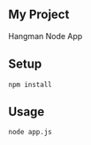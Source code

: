 My Project
---
 
Hangman Node App
 
 
Setup
---
 
```
npm install
```

Usage
---
 
```
node app.js
```